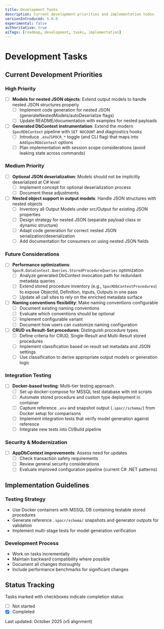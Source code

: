 ```yaml
---
title: Development Tasks
description: Current development priorities and implementation todos
versionIntroduced: 5.0.0
experimental: false
authoritative: true
aiTags: [roadmap, development, tasks, implementation]
---
```


# Development Tasks

## Current Development Priorities

### High Priority

- [ ] **Models for nested JSON objects**: Extend output models to handle nested JSON structures properly
  - [ ] Implement code generation for nested JSON (generateNestedModels/autoDeserialize flags)
  - [ ] Update README/documentation with examples for nested payloads

- [ ] **Generated DbContext instrumentation**: Extend the modern `SpocRDbContext` pipeline with `SET NOCOUNT` and diagnostics hooks
  - [ ] Introduce `.env`/`SPOCR_*` toggle (and CLI flag) that maps into `AddSpocRDbContext` options
  - [ ] Plan implementation with session scope considerations (avoid leaking state across commands)

### Medium Priority

- [ ] **Optional JSON deserialization**: Models should not be implicitly deserialized at C# level
  - [ ] Implement concept for optional deserialization process
  - [ ] Document these adjustments

- [ ] **Nested object support in output models**: Handle JSON structures with nested objects
  - [ ] Inventory all Output Models under src/Output for existing JSON properties
  - [ ] Design strategy for nested JSON (separate payload class or dynamic structure)
  - [ ] Adapt code generation for correct nested JSON serialization/deserialization
  - [ ] Add documentation for consumers on using nested JSON fields

### Future Considerations

- [ ] **Performance optimizations**: `SpocR.DataContext.Queries.StoredProcedureQueries` optimization
  - [ ] Analyze generated DbContext invocation path for redundant metadata queries
  - [ ] Extend stored procedure inventory (e.g., `SpocRDbContextProcedures`) to expose ObjectId, Definition, Inputs, Outputs in one pass
  - [ ] Update all call sites to rely on the enriched metadata surface

- [ ] **Naming conventions flexibility**: Make naming conventions configurable
  - [ ] Document existing naming conventions
  - [ ] Evaluate which conventions should be optional
  - [ ] Implement configurable variant
  - [ ] Document how users can customize naming configuration

- [ ] **CRUD vs Result-Set procedures**: Distinguish procedure types
  - [ ] Define criteria for CRUD, Single-Result and Multi-Result stored procedures
  - [ ] Implement classification based on result set metadata and JSON settings
  - [ ] Use classification to derive appropriate output models or generation logic

### Integration Testing

- [ ] **Docker-based testing**: Multi-tier testing approach
  - [ ] Set up docker-compose for MSSQL test database with init scripts
  - [ ] Automate stored procedure and custom type deployment in container
  - [ ] Capture reference `.env` and snapshot output (`.spocr/schema/`) from Docker setup for comparisons
  - [ ] Implement integration tests that verify model generation against reference
  - [ ] Integrate new tests into CI/Build pipeline

### Security & Modernization

- [ ] **AppDbContext improvements**: Assess need for updates
  - [ ] Check transaction safety requirements
  - [ ] Review general security considerations
  - [ ] Evaluate improved configuration pipeline (current C# .NET patterns)

## Implementation Guidelines

### Testing Strategy
- Use Docker containers with MSSQL DB containing testable stored procedures
- Generate reference `.spocr/schema/` snapshots and generator outputs for validation
- Implement multi-stage tests for model generation verification

### Development Process
- Work on tasks incrementally 
- Maintain backward compatibility where possible
- Document all changes thoroughly
- Include performance benchmarks for significant changes

## Status Tracking

Tasks marked with checkboxes indicate completion status:
- [ ] Not started
- [x] Completed

Last updated: October 2025 (v5 alignment)